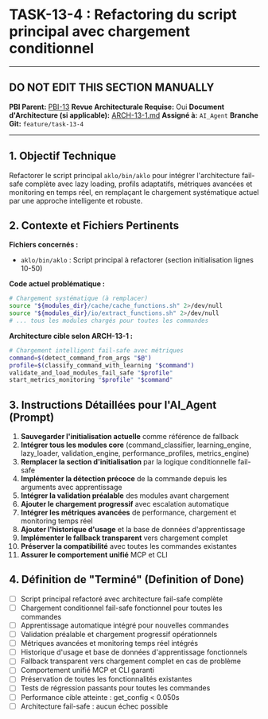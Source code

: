 # TASK-13-4 : Refactoring du script principal avec chargement conditionnel

---

## DO NOT EDIT THIS SECTION MANUALLY

**PBI Parent:** [PBI-13](../00-pbi/PBI-13-PROPOSED.md)
**Revue Architecturale Requise:** Oui
**Document d'Architecture (si applicable):** [ARCH-13-1.md](../02-arch/ARCH-13-1.md)
**Assigné à:** `AI_Agent`
**Branche Git:** `feature/task-13-4`

---

## 1. Objectif Technique

Refactorer le script principal `aklo/bin/aklo` pour intégrer l'architecture fail-safe complète avec lazy loading, profils adaptatifs, métriques avancées et monitoring en temps réel, en remplaçant le chargement systématique actuel par une approche intelligente et robuste.

## 2. Contexte et Fichiers Pertinents

**Fichiers concernés :**
- `aklo/bin/aklo` : Script principal à refactorer (section initialisation lignes 10-50)

**Code actuel problématique :**
```bash
# Chargement systématique (à remplacer)
source "${modules_dir}/cache/cache_functions.sh" 2>/dev/null
source "${modules_dir}/io/extract_functions.sh" 2>/dev/null
# ... tous les modules chargés pour toutes les commandes
```

**Architecture cible selon ARCH-13-1 :**
```bash
# Chargement intelligent fail-safe avec métriques
command=$(detect_command_from_args "$@")
profile=$(classify_command_with_learning "$command")
validate_and_load_modules_fail_safe "$profile"
start_metrics_monitoring "$profile" "$command"
```

## 3. Instructions Détaillées pour l'AI_Agent (Prompt)

1. **Sauvegarder l'initialisation actuelle** comme référence de fallback
2. **Intégrer tous les modules core** (command_classifier, learning_engine, lazy_loader, validation_engine, performance_profiles, metrics_engine)
3. **Remplacer la section d'initialisation** par la logique conditionnelle fail-safe
4. **Implémenter la détection précoce** de la commande depuis les arguments avec apprentissage
5. **Intégrer la validation préalable** des modules avant chargement
6. **Ajouter le chargement progressif** avec escalation automatique
7. **Intégrer les métriques avancées** de performance, chargement et monitoring temps réel
8. **Ajouter l'historique d'usage** et la base de données d'apprentissage
9. **Implémenter le fallback transparent** vers chargement complet
10. **Préserver la compatibilité** avec toutes les commandes existantes
11. **Assurer le comportement unifié** MCP et CLI

## 4. Définition de "Terminé" (Definition of Done)

- [ ] Script principal refactoré avec architecture fail-safe complète
- [ ] Chargement conditionnel fail-safe fonctionnel pour toutes les commandes
- [ ] Apprentissage automatique intégré pour nouvelles commandes
- [ ] Validation préalable et chargement progressif opérationnels
- [ ] Métriques avancées et monitoring temps réel intégrés
- [ ] Historique d'usage et base de données d'apprentissage fonctionnels
- [ ] Fallback transparent vers chargement complet en cas de problème
- [ ] Comportement unifié MCP et CLI garanti
- [ ] Préservation de toutes les fonctionnalités existantes
- [ ] Tests de régression passants pour toutes les commandes
- [ ] Performance cible atteinte : get_config < 0.050s
- [ ] Architecture fail-safe : aucun échec possible